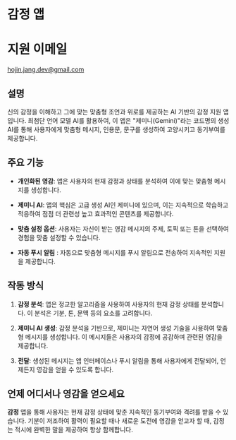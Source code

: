 # 감정 앱

# 지원 이메일
hojin.jang.dev@gmail.com

## 설명

신의 감정을 이해하고 그에 맞는 맞춤형 조언과 위로를 제공하는 AI 기반의 감정 지원 앱입니다. 최첨단 언어 모델 AI를 활용하여, 이 앱은 "제미니(Gemini)"라는 코드명의 생성 AI를 통해 사용자에게 맞춤형 메시지, 인용문, 문구를 생성하여 고양시키고 동기부여를 제공합니다.

## 주요 기능

- **개인화된 영감**: 앱은 사용자의 현재 감정과 상태를 분석하여 이에 맞는 맞춤형 메시지를 생성합니다.

- **제미니 AI**: 앱의 핵심은 고급 생성 AI인 제미니에 있으며, 이는 지속적으로 학습하고 적응하여 점점 더 관련성 높고 효과적인 콘텐츠를 제공합니다.
  
- **맞춤 설정 옵션**: 사용자는 자신이 받는 영감 메시지의 주제, 토픽 또는 톤을 선택하여 경험을 맞춤 설정할 수 있습니다.

- **자동 푸시 알림** : 자동으로 맞춤형 메시지를 푸시 알림으로 전송하여 지속적인 지원을 제공합니다.

## 작동 방식

1. **감정 분석**: 앱은 정교한 알고리즘을 사용하여 사용자의 현재 감정 상태를 분석합니다. 이 분석은 기분, 톤, 문맥 등의 요소를 고려합니다.

2. **제미니 AI 생성**: 감정 분석을 기반으로, 제미니는 자연어 생성 기술을 사용하여 맞춤형 메시지를 생성합니다. 이 메시지들은 사용자의 감정에 공감하며 관련된 영감을 제공합니다.

3. **전달**: 생성된 메시지는 앱 인터페이스나 푸시 알림을 통해 사용자에게 전달되어, 언제든지 영감을 얻을 수 있도록 합니다.

## 언제 어디서나 영감을 얻으세요

**감정** 앱을 통해 사용자는 현재 감정 상태에 맞춘 지속적인 동기부여와 격려를 받을 수 있습니다. 기분이 저조하여 활력이 필요할 때나 새로운 도전에 영감을 얻고자 할 때, 감정는 적시에 완벽한 말을 제공하여 항상 함께합니다.
